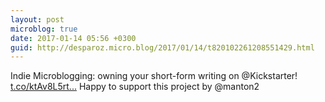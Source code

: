 ```yaml
---
layout: post
microblog: true
date: 2017-01-14 05:56 +0300
guid: http://desparoz.micro.blog/2017/01/14/t820102261208551429.html
---
```

Indie Microblogging: owning your short-form writing on @Kickstarter! [t.co/ktAv8L5rt...](https://t.co/ktAv8L5rtL) Happy to support this project by @manton2
